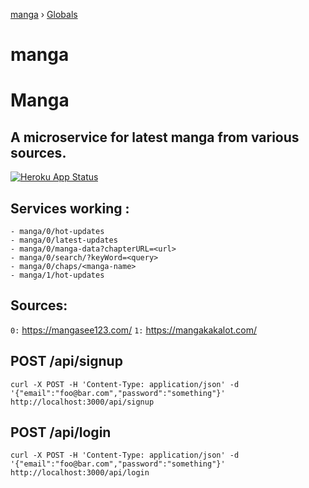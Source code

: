 [manga](README.md) › [Globals](globals.md)

# manga

# Manga
## A microservice for latest manga from various sources.

[![Heroku App Status](https://heroku-shields.herokuapp.com/manganode)](https://manganode.herokuapp.com)

## Services working :

```
- manga/0/hot-updates
- manga/0/latest-updates
- manga/0/manga-data?chapterURL=<url>
- manga/0/search/?keyWord=<query>
- manga/0/chaps/<manga-name>
- manga/1/hot-updates
```

## Sources:

`0:` https://mangasee123.com/
`1:` https://mangakakalot.com/

## POST /api/signup

```curl -X POST -H 'Content-Type: application/json' -d '{"email":"foo@bar.com","password":"something"}' http://localhost:3000/api/signup```

## POST /api/login

```curl -X POST -H 'Content-Type: application/json' -d '{"email":"foo@bar.com","password":"something"}' http://localhost:3000/api/login```
